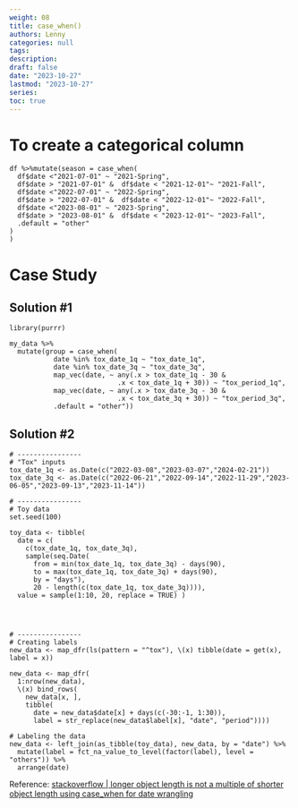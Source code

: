 ```yaml
---
weight: 08
title: case_when()
authors: Lenny
categories: null
tags: 
description: 
draft: false
date: "2023-10-27"
lastmod: "2023-10-27"
series:
toc: true
---
```



<!--more-->


# To create a categorical column
```
df %>%mutate(season = case_when(
  df$date <"2021-07-01" ~ "2021-Spring",
  df$date > "2021-07-01" &  df$date < "2021-12-01"~ "2021-Fall",
  df$date <"2022-07-01" ~ "2022-Spring",
  df$date > "2022-07-01" &  df$date < "2022-12-01"~ "2022-Fall",
  df$date <"2023-08-01" ~ "2023-Spring",
  df$date > "2023-08-01" &  df$date < "2023-12-01"~ "2023-Fall",
  .default = "other"
)
)
```

# Case Study


## Solution #1
```
library(purrr)

my_data %>% 
  mutate(group = case_when(
           date %in% tox_date_1q ~ "tox_date_1q", 
           date %in% tox_date_3q ~ "tox_date_3q", 
           map_vec(date, ~ any(.x > tox_date_1q - 30 & 
                           .x < tox_date_1q + 30)) ~ "tox_period_1q", 
           map_vec(date, ~ any(.x > tox_date_3q - 30 & 
                           .x < tox_date_3q + 30)) ~ "tox_period_3q", 
           .default = "other"))
```

## Solution #2

```
# ----------------
# "Tox" inputs
tox_date_1q <- as.Date(c("2022-03-08","2023-03-07","2024-02-21"))
tox_date_3q <- as.Date(c("2022-06-21","2022-09-14","2022-11-29","2023-06-05","2023-09-13","2023-11-14"))

# ----------------
# Toy data
set.seed(100)

toy_data <- tibble(
  date = c(
    c(tox_date_1q, tox_date_3q), 
    sample(seq.Date(
      from = min(tox_date_1q, tox_date_3q) - days(90),
      to = max(tox_date_1q, tox_date_3q) + days(90),
      by = "days"), 
      20 - length(c(tox_date_1q, tox_date_3q)))),
  value = sample(1:10, 20, replace = TRUE) )




# ----------------
# Creating labels
new_data <- map_dfr(ls(pattern = "^tox"), \(x) tibble(date = get(x), label = x))

new_data <- map_dfr(
  1:nrow(new_data),
  \(x) bind_rows(
    new_data[x, ],
    tibble(
      date = new_data$date[x] + days(c(-30:-1, 1:30)), 
      label = str_replace(new_data$label[x], "date", "period"))))

# Labeling the data
new_data <- left_join(as_tibble(toy_data), new_data, by = "date") %>% 
  mutate(label = fct_na_value_to_level(factor(label), level = "others")) %>% 
  arrange(date)

```

Reference: <a href = "https://stackoverflow.com/questions/78391302/longer-object-length-is-not-a-multiple-of-shorter-object-length-using-case-when/78391535#78391535" target="_blank" rel="noopener noreferrer">stackoverflow | longer object length is not a multiple of shorter object length using case_when for date wrangling</a>